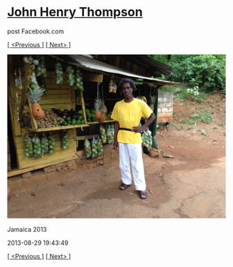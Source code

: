 # [John Henry Thompson](../README.md)
post Facebook.com

[[ <Previous ]](2013-08-29-52.md) [[ Next> ]](2013-08-29-54.md)

[![](../media/2013-08-29/Jamaica-2064.jpg)](../README.md)

Jamaica 2013

2013-08-29 19:43:49

[[ <Previous ]](2013-08-29-52.md) [[ Next> ]](2013-08-29-54.md)